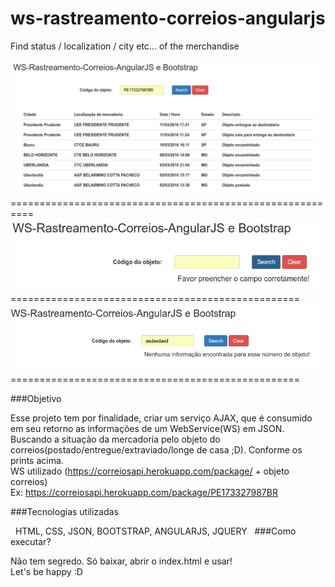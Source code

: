 # ws-rastreamento-correios-angularjs
Find status / localization / city etc... of the merchandise

<div><img alt="not_found" src="img/data.png" /></div>
==========================================================
<div><img alt="found" src="img/empty_field.png" /></div>
==================================================
<div><img alt="found" src="img/not_found.png" /></div>
==================================================

###Objetivo

Esse projeto tem por finalidade, criar um serviço AJAX, que é consumido em seu retorno as informações de um WebService(WS) em JSON. Buscando a situação da mercadoria pelo objeto do correios(postado/entregue/extraviado/longe de casa ;D). Conforme os prints acima.<br>
WS utilizado (https://correiosapi.herokuapp.com/package/ + objeto correios)<br>
Ex: https://correiosapi.herokuapp.com/package/PE173327987BR

###Tecnologias utilizadas

  HTML, CSS, JSON, BOOTSTRAP, ANGULARJS, JQUERY
			 
###Como executar?

Não tem segredo. Só baixar, abrir o index.html e usar!<br>
Let's be happy :D
